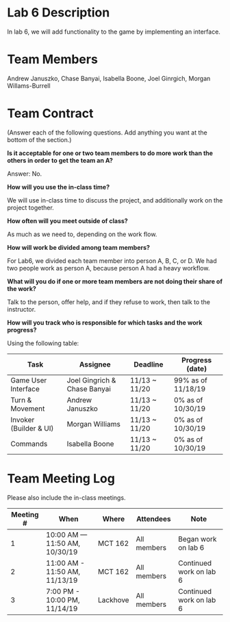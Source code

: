 ﻿# Lab 6 Description
In lab 6, we will add functionality to the game by implementing an interface. 

# Team Members 
Andrew Januszko, Chase Banyai, Isabella Boone, Joel Ginrgich, Morgan Willams-Burrell


# Team Contract


(Answer each of the following questions. Add anything you want at the bottom of
the section.)

**Is it acceptable for one or two team members to do more work than the others
in order to get the team an A?**

Answer: No.

**How will you use the in-class time?**

We will use in-class time to discuss the project, and additionally work
on the project together.  

**How often will you meet outside of class?**

As much as we need to, depending on the work flow.  

**How will work be divided among team members?**

For Lab6, we divided each team member into person A, B, C, or D. We had two people 
work as person A, because person A had a heavy workflow.  

**What will you do if one or more team members are not doing their share of the work?**

Talk to the person, offer help, and if they refuse to work, then talk to the instructor.  

**How will you track who is responsible for which tasks and the work progress?**

Using the following table:

| Task | Assignee | Deadline | Progress (date) |
|---|---|---|---|
| Game User Interface | Joel Gingrich & Chase Banyai | 11/13 ~ 11/20 | 99% as of 11/18/19 |
| Turn & Movement | Andrew Januszko | 11/13 ~ 11/20 | 0% as of 10/30/19 |
| Invoker (Builder & UI) | Morgan Williams | 11/13 ~ 11/20 | 0% as of 10/30/19 |
| Commands | Isabella Boone | 11/13 ~ 11/20 | 0% as of 10/30/19 |

# Team Meeting Log

Please also include the in-class meetings.

| Meeting # | When | Where | Attendees | Note |
|---|---|---|---|---|
| 1 | 10:00 AM — 11:50 AM, 10/30/19 | MCT 162 | All members | Began work on lab 6 |
| 2 | 11:00 AM - 11:50 AM, 11/13/19 | MCT 162 | All members | Continued work on lab 6 |
| 3 | 7:00 PM - 10:00 PM, 11/14/19 | Lackhove | All members | Continued work on lab 6 |